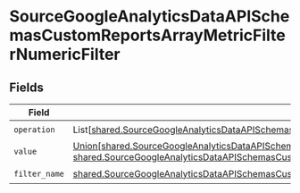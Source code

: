 # SourceGoogleAnalyticsDataAPISchemasCustomReportsArrayMetricFilterNumericFilter


## Fields

| Field                                                                                                                                                                                                                                                                                                                             | Type                                                                                                                                                                                                                                                                                                                              | Required                                                                                                                                                                                                                                                                                                                          | Description                                                                                                                                                                                                                                                                                                                       |
| --------------------------------------------------------------------------------------------------------------------------------------------------------------------------------------------------------------------------------------------------------------------------------------------------------------------------------- | --------------------------------------------------------------------------------------------------------------------------------------------------------------------------------------------------------------------------------------------------------------------------------------------------------------------------------- | --------------------------------------------------------------------------------------------------------------------------------------------------------------------------------------------------------------------------------------------------------------------------------------------------------------------------------- | --------------------------------------------------------------------------------------------------------------------------------------------------------------------------------------------------------------------------------------------------------------------------------------------------------------------------------- |
| `operation`                                                                                                                                                                                                                                                                                                                       | List[[shared.SourceGoogleAnalyticsDataAPISchemasCustomReportsArrayMetricFilterMetricsFilterValidEnums](../../models/shared/sourcegoogleanalyticsdataapischemascustomreportsarraymetricfiltermetricsfiltervalidenums.md)]                                                                                                          | :heavy_check_mark:                                                                                                                                                                                                                                                                                                                | N/A                                                                                                                                                                                                                                                                                                                               |
| `value`                                                                                                                                                                                                                                                                                                                           | [Union[shared.SourceGoogleAnalyticsDataAPISchemasCustomReportsArrayMetricFilterMetricsFilter1ExpressionsInt64Value, shared.SourceGoogleAnalyticsDataAPISchemasCustomReportsArrayMetricFilterMetricsFilter1ExpressionsDoubleValue]](../../models/shared/sourcegoogleanalyticsdataapischemascustomreportsarraymetricfiltervalue.md) | :heavy_check_mark:                                                                                                                                                                                                                                                                                                                | N/A                                                                                                                                                                                                                                                                                                                               |
| `filter_name`                                                                                                                                                                                                                                                                                                                     | [shared.SourceGoogleAnalyticsDataAPISchemasCustomReportsArrayMetricFilterMetricsFilter1FilterName](../../models/shared/sourcegoogleanalyticsdataapischemascustomreportsarraymetricfiltermetricsfilter1filtername.md)                                                                                                              | :heavy_check_mark:                                                                                                                                                                                                                                                                                                                | N/A                                                                                                                                                                                                                                                                                                                               |